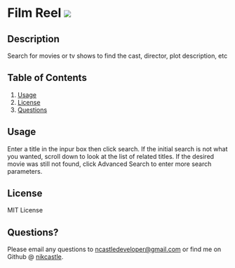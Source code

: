 # Film Reel  <img src="https://img.shields.io/badge/License-MIT License-yellow"></img>

## Description
Search for movies or tv shows to find the cast, director, plot description, etc

## Table of Contents
1. [Usage](#usage)
2. [License](#license)
3. [Questions](#questions)

## Usage
Enter a title in the inpur box then click search. If the initial search is not what you wanted, scroll down to look at the list of related titles. If the desired movie was still not found, click Advanced Search to enter more search parameters.

## License
MIT License

## Questions?
Please email any questions to [ncastledeveloper@gmail.com](mailto:ncastledeveloper@gmail.com) or find me on Github @ [nikcastle](https://github.com/nikcastle).